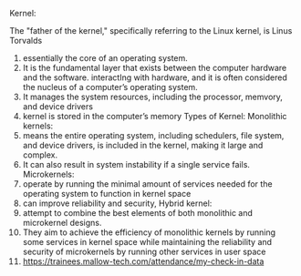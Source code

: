 Kernel:

The "father of the kernel," specifically referring to the Linux kernel, is Linus Torvalds

1.	essentially the core of an operating system.
2.	 It is the fundamental layer that exists between the computer hardware and the software.
interactIng with hardware, and it is often considered the nucleus of a computer’s operating system.
3.	It manages the system resources, including the processor, memvory, and device drivers
4.	kernel is stored in the computer’s memory
Types of Kernel:
Monolithic kernels:
1.	means the entire operating system, including schedulers, file system, and device drivers, is included in the kernel, making it large and complex.
2.	It can also result in system instability if a single service fails.
Microkernels:
1.	operate by running the minimal amount of services needed for the operating system to function in kernel space
2.	can improve reliability and security,
Hybrid kernel:
1.	attempt to combine the best elements of both monolithic and microkernel designs. 
2.	They aim to achieve the efficiency of monolithic kernels by running some services in kernel space while maintaining the reliability and security of microkernels by running other services in user space
3.	https://trainees.mallow-tech.com/attendance/my-check-in-data
	

